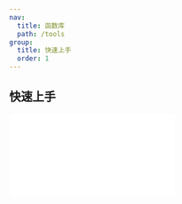 ```yaml
---
nav:
  title: 函数库
  path: /tools
group:
  title: 快速上手
  order: 1
---
```


## 快速上手

<embed src="../readme.md"></embed>
